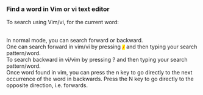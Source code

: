 ### Find a word in Vim or vi text editor
To search using Vim/vi, for the current word:

<br>In normal mode, you can search forward or backward.
<br>One can search forward in vim/vi by pressing <code><mark><b style="color:red;">/</b></mark></code> and then typing your search pattern/word.
<br>To search backward in vi/vim by pressing ? and then typing your search pattern/word.
<br>Once word found in vim, you can press the n key to go directly to the next occurrence of the word in backwards. Press the N key to go directly to the opposite direction, i.e. forwards.
